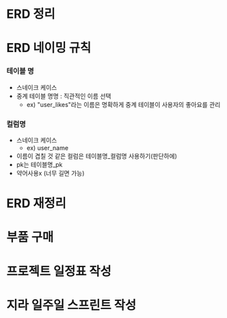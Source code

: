 # ERD 정리

# ERD 네이밍 규칙

### 테이블 명

- 스네이크 케이스
- 중계 테이블 명명 : 직관적인 이름 선택
    - ex) "user_likes"라는 이름은 명확하게 중계 테이블이 사용자의 좋아요를 관리

### 컬럼명

- 스네이크 케이스
    - ex) user_name
- 이름이 겹칠 것 같은 컬럼은 테이블명_컬럼명 사용하기(판단하에)
- pk는 테이블명_pk
- 약어사용x (너무 길면 가능)

# ERD 재정리

# 부품 구매
# 프로젝트 일정표 작성
# 지라 일주일 스프린트 작성